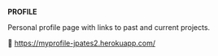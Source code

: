 **PROFILE**

Personal profile page with links to past and current projects.

:round_pushpin: https://myprofile-jpates2.herokuapp.com/
